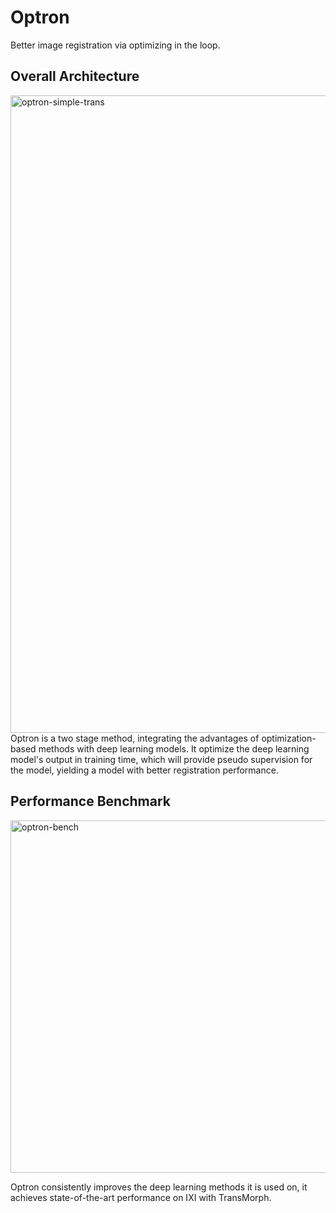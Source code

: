 # Optron
Better image registration via optimizing in the loop.

## Overall Architecture
<img width="1020" alt="optron-simple-trans" src="https://github.com/miraclefactory/optron/assets/89094576/fb6f9dd1-4fe2-42a8-969a-64e04d0ffe75">
Optron is a two stage method, integrating the advantages of optimization-based methods with deep learning models. It optimize the deep learning model's output in training time, which will provide pseudo supervision for the model, yielding a model with better registration performance.

## Performance Benchmark
<img width="564" alt="optron-bench" src="https://github.com/miraclefactory/optron/assets/89094576/21ac1af3-24e6-4763-89a2-86744c021ac5">

Optron consistently improves the deep learning methods it is used on, it achieves state-of-the-art performance on IXI with TransMorph.
